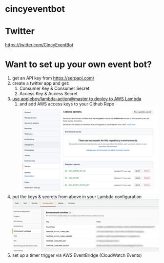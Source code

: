 # cincyeventbot

# Twitter
https://twitter.com/CincyEventBot

# Want to set up your own event bot?
1. get an API key from https://serpapi.com/
2. create a twitter app and get: 
   1. Consumer Key & Consumer Secret
   2. Access Key & Access Secret
3. [use appleboy/lambda-action@master to deploy to AWS Lambda](./.github/workflows/main.yml)
   1. and add AWS access keys to your Github Repo
   ![Key Config](./readme/GitHubRepoSetup.png)
4. put the keys & secrets from above in your Lambda configuration
   ![Lambda Env Setup](./readme/LambaEnvSetup.png)
5. set up a timer trigger via AWS EventBridge (CloudWatch Events)